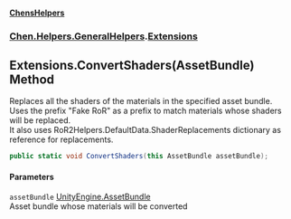 #### [ChensHelpers](index 'index')
### [Chen.Helpers.GeneralHelpers](Chen_Helpers_GeneralHelpers 'Chen.Helpers.GeneralHelpers').[Extensions](Chen_Helpers_GeneralHelpers_Extensions 'Chen.Helpers.GeneralHelpers.Extensions')
## Extensions.ConvertShaders(AssetBundle) Method
Replaces all the shaders of the materials in the specified asset bundle.  
Uses the prefix "Fake RoR" as a prefix to match materials whose shaders will be replaced.  
It also uses RoR2Helpers.DefaultData.ShaderReplacements dictionary as reference for replacements.  
```csharp
public static void ConvertShaders(this AssetBundle assetBundle);
```
#### Parameters
<a name='Chen_Helpers_GeneralHelpers_Extensions_ConvertShaders(AssetBundle)_assetBundle'></a>
`assetBundle` [UnityEngine.AssetBundle](https://docs.microsoft.com/en-us/dotnet/api/UnityEngine.AssetBundle 'UnityEngine.AssetBundle')  
Asset bundle whose materials will be converted
  
